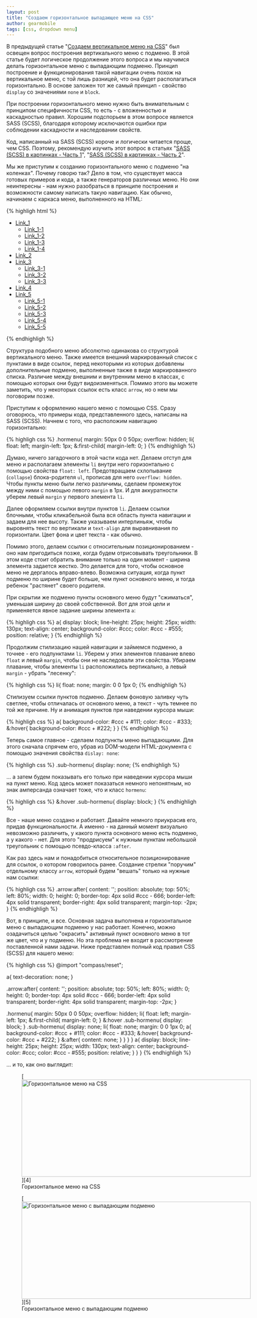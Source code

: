 ```yaml
---
layout: post
title: "Создаем горизонтальное выпадающее меню на CSS"
author: gearmobile
tags: [css, dropdown menu]
---
```


В предыдущей статье "[Создаем вертикальное меню на CSS][1]" был освещен вопрос построения вертикального меню с подменю. В этой статье будет логическое продолжение этого вопроса и мы научимся делать горизонтальное меню с выпадающим подменю. Принцип построение и функционирования такой навигации очень похож на вертикальное меню, с той лишь разницей, что она будет располагаться горизонтально. В основе заложен тот же самый принцип - свойство `display` со значениями `none` и `block`.

При построении горизонтального меню нужно быть внимательным с принципом специфичности CSS, то есть - с вложенностью и каскадностью правил. Хорошим подспорьем в этом вопросе является SASS (SCSS), благодаря которому исключаются ошибки при соблюдении каскадности и наследовании свойств.

Код, написанный на SASS (SCSS) короче и логически читается проще, чем CSS. Поэтому, рекомендую изучить этот вопрос в статьях "[SASS (SCSS) в картинках - Часть 1][2]", "[SASS (SCSS) в картинках - Часть 2][3]".

Мы же приступим к созданию горизонтального меню с подменю "на коленках". Почему говорю так? Дело в том, что существует масса готовых примеров и кода, а также генераторов различных меню. Но они неинтересны - нам нужно разобраться в принципе построения и возможности самому написать такую навигацию. Как обычно, начинаем с каркаса меню, выполненного на HTML:

{% highligh html %}
<ul class="hormenu">
  <li>
    <a class="arrow" href="#">Link_1</a>
      <ul class="sub-hormenu">
      <li>
        <a href="#">Link_1-1</a>
      </li>
      <li>
        <a href="#">Link_1-2</a>
      </li>
      <li>
        <a href="#">Link_1-3</a>
      </li>
      <li>
        <a href="#">Link_1-4</a>
      </li>
    </ul>
  </li>
  <li>
    <a href="#">Link_2</a>
  </li>
  <li>
    <a class="arrow" href="#">Link_3</a>
      <ul class="sub-hormenu">
      <li>
        <a href="#">Link_3-1</a>
      </li>
      <li>
        <a href="#">Link_3-2</a>
      </li>
      <li>
        <a href="#">Link_3-3</a>
      </li>
    </ul>
  </li>
  <li>
    <a href="#">Link_4</a>
  </li>
  <li>
    <a class="arrow" href="#">Link_5</a>
      <ul class="sub-hormenu">
      <li>
        <a href="#">Link_5-1</a>
      </li>
      <li>
        <a href="#">Link_5-2</a>
      </li>
      <li>
        <a href="#">Link_5-3</a>
      </li>
      <li>
        <a href="#">Link_5-4</a>
      </li>
      <li>
        <a href="#">Link_5-5</a>
      </li>
    </ul>
  </li>
</ul>
{% endhighligh %}

Структура подобного меню абсолютно одинакова со структурой вертикального меню. Также имеется внешний маркированный список с пунктами в виде ссылок, перед некоторыми из которых добавлены дополнительные подменю, выполненные также в виде маркированного списка. Различие между внешним и внутренним меню в классах, с помощью которых они будут видоизменяться. Помимо этого вы можете заметить, что у некоторых ссылок есть класс `arrow`, но о нем мы поговорим позже.

Приступим к оформлению нашего меню с помощью CSS. Сразу оговорюсь, что примеры кода, представленного здесь, написаны на SASS (SCSS). Начнем с того, что расположим навигацию горизонтально:

{% highligh css %}
.hormenu{
    margin: 50px 0 0 50px;
    overflow: hidden;
    li{
      float: left;
      margin-left: 1px;
      &:first-child{
        margin-left: 0;
      }
{% endhighligh %}

Думаю, ничего загадочного в этой части кода нет. Делаем отступ для меню и располагаем элементы `li` внутри него горизонтально с помощью свойства `float: left`. Предотвращаем схлопывание (`collapse`) блока-родителя `ul`, прописав для него `overflow: hidden`. Чтобы пункты меню были легко различимы, сделаем промежуток между ними с помощью левого `margin` в 1px. И для аккуратности уберем левый `margin` у первого элемента `li`.

Далее оформляем ссылки внутри пунктов `li`. Делаем ссылки блочными, чтобы кликабельной была вся область пункта навигации и задаем для нее высоту. Также указываем интерлиньяж, чтобы выровнять текст по вертикали и `text-align` для выравнивания по горизонтали. Цвет фона и цвет текста - как обычно.

Помимо этого, делаем ссылки с относительным позиционированием - оно нам пригодиться позже, когда будем отрисовывать треугольники. В этом коде стоит обратить внимание только на один момент - ширина элемента задается жестко. Это делается для того, чтобы основное меню не дергалось вправо-влево. Возможна ситуация, когда пункт подменю по ширине будет больше, чем пункт основного меню, и тогда ребенок "растянет" своего родителя.

При скрытии же подменю пункты основного меню будут "сжиматься", уменьшая ширину до своей собственной. Вот для этой цели и применяется явное задание ширины элемента `a`:

{% highligh css %}
a{
  display: block;
  line-height: 25px;
  height: 25px;
  width: 130px;
  text-align: center;
  background-color: #ccc;
  color: #ccc - #555;
  position: relative;
}
{% endhighligh %}

Продолжим стилизацию нашей навигации и займемся подменю, а точнее - его подпунктами `li`. Уберем у этих элементов плавание влево `float` и левый `margin`, чтобы они не наследовали эти свойства. Убираем плавание, чтобы элементы `li` расположились вертикально, а левый `margin` - убрать "лесенку":

{% highligh css %}
li{
  float: none;
  margin: 0 0 1px 0;
{% endhighligh %}

Стилизуем ссылки пунктов подменю. Делаем фоновую заливку чуть светлее, чтобы отличалась от основного меню, а текст - чуть темнее по той же причине. Ну и анимация пунктов при наведении курсора мыши:

{% highligh css %}
a{
  background-color: #ccc + #111;
  color: #ccc - #333;
  &:hover{
    background-color: #ccc + #222;
  }
}
{% endhighligh %}

Теперь самое главное - сделаем подпункты меню выпадающими. Для этого сначала спрячем его, убрав из DOM-модели HTML-документа с помощью значения свойства `dislay: none`:

{% highligh css %}
.sub-hormenu{
  display: none;
{% endhighligh %}

&hellip; а затем будем показывать его только при наведении курсора мыши на пункт меню. Код здесь может показаться немного непонятным, но знак амперсанда означает тоже, что и класс `hormenu`:

{% highligh css %}
&:hover .sub-hormenu{
  display: block;
}
{% endhighligh %}

Все - наше меню создано и работает. Давайте немного приукрасив его, придав функциональности. А именно - на данный момент визуально невозможно различить, у какого пункта основного меню есть подменю, а у какого - нет. Для этого "продрисуем" к нужным пунктам небольшой треугольник с помощью псевдо-класса `:after`.

Как раз здесь нам и понадобиться относительное позиционирование для ссылок, о котором говорилось ранее. Создание стрелки "поручим" отдельному классу `arrow`, который будем "вешать" только на нужные нам ссылки:

{% highligh css %}
.arrow:after{
  content: '';
  position: absolute;
  top: 50%;
  left: 80%;
  width: 0;
  height: 0;
  border-top: 4px solid #ccc - 666;
  border-left: 4px solid transparent;
  border-right: 4px solid transparent;
  margin-top: -2px;
}
{% endhighligh %}

Вот, в принципе, и все. Основная задача выполнена и горизонтальное меню с выпадающим подменю у нас работает. Конечно, можно озадачиться целью "окрасить" активный пункт основного меню в тот же цвет, что и у подменю. Но эта проблема не входит в рассмотрение поставленной нами задачи. Ниже представлен полный код правил CSS (SCSS) для нашего меню:

{% highligh css %}
@import "compass/reset";

 a{
   text-decoration: none;
 }

 .arrow:after{
   content: '';
   position: absolute;
   top: 50%;
   left: 80%;
   width: 0;
   height: 0;
   border-top: 4px solid #ccc - 666;
   border-left: 4px solid transparent;
   border-right: 4px solid transparent;
   margin-top: -2px;
 }

 .hormenu{
   margin: 50px 0 0 50px;
   overflow: hidden;
   li{
     float: left;
     margin-left: 1px;
     &:first-child{
       margin-left: 0;
     }
     &:hover .sub-hormenu{
       display: block;
     }
     .sub-hormenu{
       display: none;
       li{
         float: none;
         margin: 0 0 1px 0;
         a{
           background-color: #ccc + #111;
           color: #ccc - #333;
           &:hover{
             background-color: #ccc + #222;
           }
           &:after{
             content: none;
           }
         }
       }
     }
     a{
       display: block;
       line-height: 25px;
       height: 25px;
       width: 130px;
       text-align: center;
       background-color: #ccc;
       color: #ccc - #555;
       position: relative;
     }
   }
 }
{% endhighligh %}

&hellip; и то, как оно выглядит:

<figure id="attachment_114" style="width: 600px;" class="wp-caption aligncenter">
  [<img src="http://localhost:7788/third/wp-content/uploads/2013/11/css-horizontal-menu-600x254.jpg" alt="Горизонтальное меню на CSS" width="600" height="254" class="size-medium wp-image-114" />][4]
  <figcaption class="wp-caption-text">Горизонтальное меню на CSS</figcaption>
</figure>

<figure id="attachment_115" style="width: 600px;" class="wp-caption aligncenter">
  [<img src="http://localhost:7788/third/wp-content/uploads/2013/11/css-horizontal-menu-with-dropdown-submenu-600x254.jpg" alt="Горизонтальное меню с выпадающим подменю" width="600" height="254" class="size-medium wp-image-115" />][5]
  <figcaption class="wp-caption-text">Горизонтальное меню с выпадающим подменю</figcaption>
</figure>

 [1]: http://localhost:7788/third/?p=109 "Создаем вертикальное меню на CSS"
 [2]: http://localhost:7788/third/?p=32 "SASS (SCSS) в картинках - Часть 1"
 [3]: http://localhost:7788/third/?p=44 "SASS (SCSS) в картинках - Часть 2"
 [4]: http://localhost:7788/third/wp-content/uploads/2013/11/css-horizontal-menu.jpg
 [5]: http://localhost:7788/third/wp-content/uploads/2013/11/css-horizontal-menu-with-dropdown-submenu.jpg